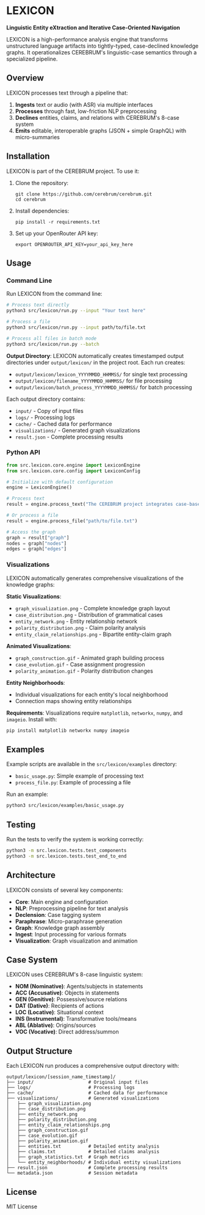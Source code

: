 # LEXICON

**Linguistic Entity eXtraction and Iterative Case-Oriented Navigation**

LEXICON is a high-performance analysis engine that transforms unstructured language artifacts into tightly-typed, case-declined knowledge graphs. It operationalizes CEREBRUM's linguistic-case semantics through a specialized pipeline.

## Overview

LEXICON processes text through a pipeline that:

1. **Ingests** text or audio (with ASR) via multiple interfaces
2. **Processes** through fast, low-friction NLP preprocessing
3. **Declines** entities, claims, and relations with CEREBRUM's 8-case system
4. **Emits** editable, interoperable graphs (JSON + simple GraphQL) with micro-summaries

## Installation

LEXICON is part of the CEREBRUM project. To use it:

1. Clone the repository:
   ```
   git clone https://github.com/cerebrum/cerebrum.git
   cd cerebrum
   ```

2. Install dependencies:
   ```
   pip install -r requirements.txt
   ```

3. Set up your OpenRouter API key:
   ```
   export OPENROUTER_API_KEY=your_api_key_here
   ```

## Usage

### Command Line

Run LEXICON from the command line:

```bash
# Process text directly
python3 src/lexicon/run.py --input "Your text here"

# Process a file
python3 src/lexicon/run.py --input path/to/file.txt

# Process all files in batch mode
python3 src/lexicon/run.py --batch
```

**Output Directory**: LEXICON automatically creates timestamped output directories under `output/lexicon/` in the project root. Each run creates:
- `output/lexicon/lexicon_YYYYMMDD_HHMMSS/` for single text processing
- `output/lexicon/filename_YYYYMMDD_HHMMSS/` for file processing
- `output/lexicon/batch_process_YYYYMMDD_HHMMSS/` for batch processing

Each output directory contains:
- `input/` - Copy of input files
- `logs/` - Processing logs
- `cache/` - Cached data for performance
- `visualizations/` - Generated graph visualizations
- `result.json` - Complete processing results

### Python API

```python
from src.lexicon.core.engine import LexiconEngine
from src.lexicon.core.config import LexiconConfig

# Initialize with default configuration
engine = LexiconEngine()

# Process text
result = engine.process_text("The CEREBRUM project integrates case-based reasoning with Bayesian networks.")

# Or process a file
result = engine.process_file("path/to/file.txt")

# Access the graph
graph = result["graph"]
nodes = graph["nodes"]
edges = graph["edges"]
```

### Visualizations

LEXICON automatically generates comprehensive visualizations of the knowledge graphs:

**Static Visualizations**:
- `graph_visualization.png` - Complete knowledge graph layout
- `case_distribution.png` - Distribution of grammatical cases
- `entity_network.png` - Entity relationship network
- `polarity_distribution.png` - Claim polarity analysis
- `entity_claim_relationships.png` - Bipartite entity-claim graph

**Animated Visualizations**:
- `graph_construction.gif` - Animated graph building process
- `case_evolution.gif` - Case assignment progression
- `polarity_animation.gif` - Polarity distribution changes

**Entity Neighborhoods**:
- Individual visualizations for each entity's local neighborhood
- Connection maps showing entity relationships

**Requirements**: Visualizations require `matplotlib`, `networkx`, `numpy`, and `imageio`. Install with:
```bash
pip install matplotlib networkx numpy imageio
```

## Examples

Example scripts are available in the `src/lexicon/examples` directory:

- `basic_usage.py`: Simple example of processing text
- `process_file.py`: Example of processing a file

Run an example:

```bash
python3 src/lexicon/examples/basic_usage.py
```

## Testing

Run the tests to verify the system is working correctly:

```bash
python3 -m src.lexicon.tests.test_components
python3 -m src.lexicon.tests.test_end_to_end
```

## Architecture

LEXICON consists of several key components:

- **Core**: Main engine and configuration
- **NLP**: Preprocessing pipeline for text analysis
- **Declension**: Case tagging system
- **Paraphrase**: Micro-paraphrase generation
- **Graph**: Knowledge graph assembly
- **Ingest**: Input processing for various formats
- **Visualization**: Graph visualization and animation

## Case System

LEXICON uses CEREBRUM's 8-case linguistic system:

- **NOM (Nominative)**: Agents/subjects in statements
- **ACC (Accusative)**: Objects in statements
- **GEN (Genitive)**: Possessive/source relations
- **DAT (Dative)**: Recipients of actions
- **LOC (Locative)**: Situational context
- **INS (Instrumental)**: Transformative tools/means
- **ABL (Ablative)**: Origins/sources
- **VOC (Vocative)**: Direct address/summon

## Output Structure

Each LEXICON run produces a comprehensive output directory with:

```
output/lexicon/[session_name_timestamp]/
├── input/                    # Original input files
├── logs/                     # Processing logs
├── cache/                    # Cached data for performance
├── visualizations/           # Generated visualizations
│   ├── graph_visualization.png
│   ├── case_distribution.png
│   ├── entity_network.png
│   ├── polarity_distribution.png
│   ├── entity_claim_relationships.png
│   ├── graph_construction.gif
│   ├── case_evolution.gif
│   ├── polarity_animation.gif
│   ├── entities.txt          # Detailed entity analysis
│   ├── claims.txt            # Detailed claims analysis
│   ├── graph_statistics.txt  # Graph metrics
│   └── entity_neighborhoods/ # Individual entity visualizations
├── result.json               # Complete processing results
└── metadata.json             # Session metadata
```

## License

MIT License